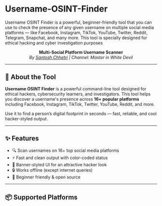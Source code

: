 # Username-OSINT-Finder
Username OSINT Finder is a powerful, beginner-friendly tool that you can use to check the presence of any given username on multiple social media platforms — like Facebook, Instagram, TikTok, YouTube, Twitter, Reddit, Telegram, Snapchat, and many more.  This tool is specially designed for ethical hacking and cyber investigation purposes
<p align="center">
  <b>Multi-Social Platform Username Scanner</b><br>
  <i>By <a href="https://github.com/yourusername">Santosh Chhetri</a> | Channel: Master in White Devil</i>
</p>

---

## 📖 About the Tool

**Username OSINT Finder** is a powerful command-line tool designed for ethical hackers, cybersecurity learners, and investigators. This tool helps you discover a username's presence across **16+ popular platforms** including Facebook, Instagram, TikTok, Twitter, YouTube, Reddit, and more.

Use it to find a person’s digital footprint in seconds — fast, reliable, and cool hacker-styled output.

---

## ✨ Features

- 🔍 Scan usernames on 16+ top social media platforms
- ⚡ Fast and clean output with color-coded status
- 🎯 Banner-styled UI for an attractive hacker look
- 🔒 Works offline (except internet queries)
- 🧠 Beginner friendly & open source

---

## 📦 Supported Platforms

